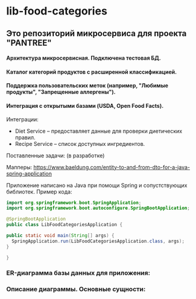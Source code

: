 # lib-food-categories

## Это репозиторий микросервиса для проекта "PANTREE"

#### Архитектура микросервисная. Подключена тестовая БД.

#### Каталог категорий продуктов с расширенной классификацией.

#### Поддержка пользовательских меток (например, "Любимые продукты", "Запрещенные аллергены").

#### Интеграция с открытыми базами (USDA, Open Food Facts).

Интеграции:

- Diet Service – предоставляет данные для проверки диетических правил.
- Recipe Service – список доступных ингредиентов.

Поставленные задачи: (в разработке)

[//]: # (  - [ ] Создать БД сотрудников, департаментов, грейдов)

[//]: # (  - [ ] Создать эндпойнты, согласно REST)

[//]: # (  - [ ] Создать функционал DAL)

[//]: # (  - [ ] Создать openapi)

[//]: # (  - [ ] Создать калькулятор зарплат)

[//]: # (  - [ ] Рефакторинг кода - 2024)

[//]: # (  - [ ] Создать калькулятор отпусков)

[//]: # (  - [ ] Проверить мапперы, согласно шаблону ниже)

[//]: # (  - [ ] Написать Unit и Moсkito тесты)

[//]: # (  - [ ] Написать Postman тесты)

Мапперы: https://www.baeldung.com/entity-to-and-from-dto-for-a-java-spring-application

Приложение написано на Java при помощи Spring и сопустствующих библиотек. Пример кода:

  ```java
import org.springframework.boot.SpringApplication;
import org.springframework.boot.autoconfigure.SpringBootApplication;

@SpringBootApplication
public class LibFoodCategoriesApplication {

  public static void main(String[] args) {
    SpringApplication.run(LibFoodCategoriesApplication.class, args);
  }

}
  ```

### ER-диаграмма базы данных для приложения:

[//]: # (  ![This is ER-diagramme]&#40;temp-diagramm.png&#41;)

### Описание диаграммы. Основные сущности:

[//]: # (  #### departments )

[//]: # (  - таблица отделов компании:)

[//]: # (  Содержит информацию об отделах &#40;название, адрес, контакты&#41;)

[//]: # (  Имеет ссылку на руководителя отдела &#40;сотрудника&#41;)

[//]: # (  )

[//]: # (  #### grades )

[//]: # (  - таблица грейдов сотрудников:)

[//]: # (  Хранит наименования грейдов &#40;Junior, Middle, Senior&#41;)

[//]: # (  )

[//]: # (  #### positions )

[//]: # (  - таблица должностей:)

[//]: # (  Содержит наименования должностей)

[//]: # (  Связана с отделами и грейдами)

[//]: # (  )

[//]: # (  #### work_schedules )

[//]: # (  - таблица графиков работы:)

[//]: # (  Хранит информацию о рабочих днях, выходных и рабочих часах)

[//]: # (  )

[//]: # (  #### employees )

[//]: # (  - таблица сотрудников:)

[//]: # (  Содержит персональные данные сотрудников)

[//]: # (  Связана с отделами, должностями и графиками работы)

[//]: # (  Хранит информацию о датах приема/увольнения и статусе)

[//]: # (  )

[//]: # (  #### attendance_data )

[//]: # (  - таблица посещаемости:)

[//]: # (  Фиксирует статусы присутствия сотрудников &#40;работа, отпуск, больничный и т.д.&#41;)

[//]: # (  )

[//]: # (  #### kpis)

[//]: # (  - таблица показателей эффективности:)

[//]: # (  Хранит персональные, командные и общие KPI сотрудников)

[//]: # (  Привязана к конкретному месяцу и году)

[//]: # (  )

[//]: # (  #### salaries_data)

[//]: # (  - таблица базовых данных о зарплатах:)

[//]: # (  Содержит информацию об окладах и бонусах по должностям)

[//]: # (  )

[//]: # (  #### salaries)

[//]: # (  - таблица начисленных зарплат:)

[//]: # (  Фиксирует фактические начисления зарплат сотрудникам за периоды)

[//]: # (  )

[//]: # (  #### holidays)

[//]: # (  - таблица праздничных дней:)

[//]: # (  Содержит даты праздников и их описания)

[//]: # (  Позволяет отмечать ежегодные праздники)

[//]: # (  )

[//]: # (  #### salary_calculation_log )

[//]: # (  - таблица истории расчетов зарплат:)

[//]: # (  Детально хранит информацию о каждом расчете зарплаты)

[//]: # (  Содержит все коэффициенты и параметры расчета)

[//]: # (  Фиксирует статус утверждения расчетов)

  <!-- Получаем наименование жанров по названиям фильмов:
  ```
  SELECT f.name,
  	   g.name
  FROM film AS f
  JOIN genre AS g ON g.genre_id=f.genre_id 
  ```
  Получаем названия фильмов с рейтингом:
  ```
  SELECT f.name,
  	   r.name
  FROM film AS f
  JOIN rate AS r ON r.rate_id=f.rate_id
  ```
  Получаем количество лайков у фильмов:
  ```
  SELECT f.name,
  	   COUNT(l.user_id)
  FROM film AS f
  JOIN like AS l ON l.film_id=f.film_id
  GROUP BY f.name
  ```
  Получаем фильмы, которые нравятся Васе:
  ```
  SELECT u.name,
  	   f.name
  FROM film AS f
  JOIN like AS l ON l.film_id=f.film_id 
  JOIN user AS u ON l.user_id=u.user_id
  WHERE u.name = 'Vasya'
  GROUP BY user_name
  ```
  Получаем пользователей, которым нравится фильм Дюна:
  ```
  SELECT u.name
  FROM user AS u
  JOIN like AS l ON l.user_id=f.user_id 
  JOIN film AS f ON f.film_id=l.film_id
  WHERE f.name = 'Dune'
  ```
  Получаем друзей Васи:
  ```
  SELECT f.name
  FROM user AS u
  JOIN friendly_status AS fs u.user_id=fs.user_id
  JOIN friend AS f ON fs.user_id=f.friend_id
  WHERE user_name='Vasya'
  ``` -->
